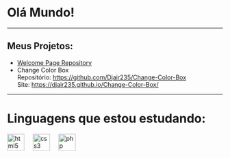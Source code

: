 # Olá Mundo!
---
## Meus Projetos:
* [Welcome Page Repository](https://github.com/Djair235/welcome-page)
* Change Color Box
  <br>
  Repositório: https://github.com/Djair235/Change-Color-Box
  <br>
  Site: https://djair235.github.io/Change-Color-Box/
---
# Linguagens que estou estudando:
<div align="left">
  <img src="https://cdn.jsdelivr.net/gh/devicons/devicon/icons/html5/html5-original.svg" height="40" alt="html5 logo"  />
  <img width="12" />
  <img src="https://cdn.jsdelivr.net/gh/devicons/devicon/icons/css3/css3-original.svg" height="40" alt="css3 logo"  />
  <img width="12" />
  <img src="https://cdn.jsdelivr.net/gh/devicons/devicon/icons/php/php-original.svg" height="40" alt="php logo"  />
</div>

